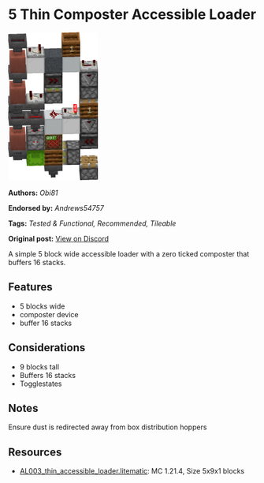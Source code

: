 # 5 Thin Composter Accessible Loader
<img alt="area_render_72_.png" src="images/area_render_72_.png?raw=1" height="300px">

**Authors:** *Obi81*

**Endorsed by:** *Andrews54757*

**Tags:** *Tested & Functional, Recommended, Tileable*

**Original post:** [View on Discord](https://discord.com/channels/1375556143186837695/1388316730681458819)

A simple 5 block wide accessible loader with a zero ticked composter that buffers 16 stacks.

## Features
- 5 blocks wide
- composter device
- buffer 16 stacks

## Considerations
- 9 blocks tall
- Buffers 16 stacks
- Togglestates

## Notes
Ensure dust is redirected away from box distribution hoppers

## Resources
- [AL003_thin_accessible_loader.litematic](attachments/AL003_thin_accessible_loader.litematic): MC 1.21.4, Size 5x9x1 blocks
